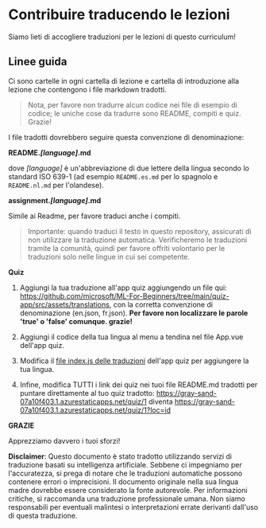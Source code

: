 # Contribuire traducendo le lezioni

Siamo lieti di accogliere traduzioni per le lezioni di questo curriculum!
## Linee guida

Ci sono cartelle in ogni cartella di lezione e cartella di introduzione alla lezione che contengono i file markdown tradotti.

> Nota, per favore non tradurre alcun codice nei file di esempio di codice; le uniche cose da tradurre sono README, compiti e quiz. Grazie!

I file tradotti dovrebbero seguire questa convenzione di denominazione:

**README._[language]_.md**

dove _[language]_ è un'abbreviazione di due lettere della lingua secondo lo standard ISO 639-1 (ad esempio `README.es.md` per lo spagnolo e `README.nl.md` per l'olandese).

**assignment._[language]_.md**

Simile ai Readme, per favore traduci anche i compiti.

> Importante: quando traduci il testo in questo repository, assicurati di non utilizzare la traduzione automatica. Verificheremo le traduzioni tramite la comunità, quindi per favore offriti volontario per le traduzioni solo nelle lingue in cui sei competente.

**Quiz**

1. Aggiungi la tua traduzione all'app quiz aggiungendo un file qui: https://github.com/microsoft/ML-For-Beginners/tree/main/quiz-app/src/assets/translations, con la corretta convenzione di denominazione (en.json, fr.json). **Per favore non localizzare le parole 'true' o 'false' comunque. grazie!**

2. Aggiungi il codice della tua lingua al menu a tendina nel file App.vue dell'app quiz.

3. Modifica il [file index.js delle traduzioni](https://github.com/microsoft/ML-For-Beginners/blob/main/quiz-app/src/assets/translations/index.js) dell'app quiz per aggiungere la tua lingua.

4. Infine, modifica TUTTI i link dei quiz nei tuoi file README.md tradotti per puntare direttamente al tuo quiz tradotto: https://gray-sand-07a10f403.1.azurestaticapps.net/quiz/1 diventa https://gray-sand-07a10f403.1.azurestaticapps.net/quiz/1?loc=id

**GRAZIE**

Apprezziamo davvero i tuoi sforzi!

**Disclaimer**: 
Questo documento è stato tradotto utilizzando servizi di traduzione basati su intelligenza artificiale. Sebbene ci impegniamo per l'accuratezza, si prega di notare che le traduzioni automatiche possono contenere errori o imprecisioni. Il documento originale nella sua lingua madre dovrebbe essere considerato la fonte autorevole. Per informazioni critiche, si raccomanda una traduzione professionale umana. Non siamo responsabili per eventuali malintesi o interpretazioni errate derivanti dall'uso di questa traduzione.
